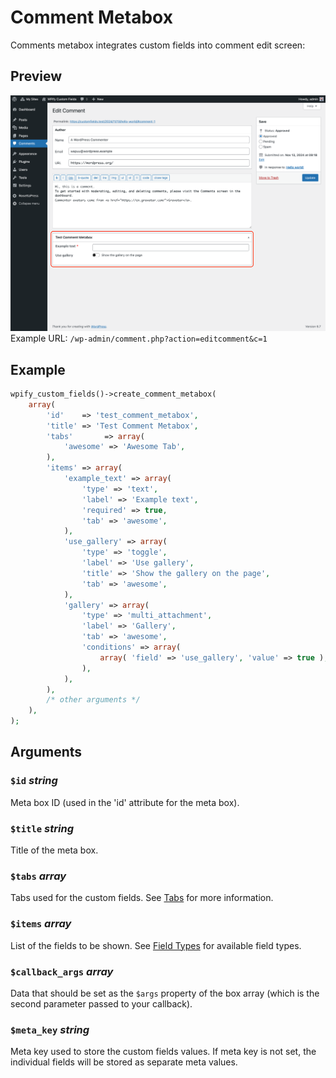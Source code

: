 # Comment Metabox

Comments metabox integrates custom fields into comment edit screen:

## Preview

![Integration of custom fields into comment metabox.](../images/integration-comment.png)
Example URL: `/wp-admin/comment.php?action=editcomment&c=1`

## Example

```php
wpify_custom_fields()->create_comment_metabox(
    array(
        'id'    => 'test_comment_metabox',
        'title' => 'Test Comment Metabox',
        'tabs'       => array(
            'awesome' => 'Awesome Tab',
        ),
        'items' => array(
            'example_text' => array(
                'type' => 'text',
                'label' => 'Example text',
                'required' => true,
                'tab' => 'awesome',
            ),
            'use_gallery' => array(
                'type' => 'toggle',
                'label' => 'Use gallery',
                'title' => 'Show the gallery on the page',
                'tab' => 'awesome',
            ),
            'gallery' => array(
                'type' => 'multi_attachment',
                'label' => 'Gallery',
                'tab' => 'awesome',
                'conditions' => array(
                    array( 'field' => 'use_gallery', 'value' => true ),
                ),
            ),
        ),
        /* other arguments */
    ),
);
```

## Arguments

### `$id` *string*

Meta box ID (used in the 'id' attribute for the meta box).

### `$title` *string*

Title of the meta box.

### `$tabs` *array*

Tabs used for the custom fields. See [Tabs](../features/tabs.md) for more information.

### `$items` *array*

List of the fields to be shown. See [Field Types](../field-types.md) for available field types.

### `$callback_args` *array*

Data that should be set as the `$args` property of the box array (which is the second parameter passed to your
callback).

### `$meta_key` *string*

Meta key used to store the custom fields values. If meta key is not set, the individual fields will be stored as separate
meta values.
